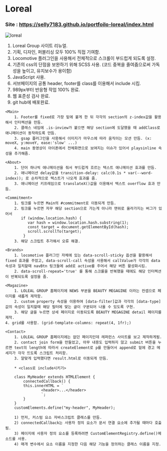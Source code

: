 # Loreal
### Site : https://selly7183.github.io/portfoilo-loreal/index.html
![loreal](https://user-images.githubusercontent.com/88068412/210552343-d059c391-55a4-4033-9258-1c5c715e0519.png)

1. Loreal Group 사이트 리뉴얼.
2. 기획, 디자인, 퍼블리싱 모두 100% 직접 기여함.
3. Locomotive 플러그인을 사용해서 전체적으로 스크롤이 부드럽게 되도록 설정.
4. 기존의 css의 단점을 보완하기 위해 SCSS 사용. (코드 중복을 줄여줌으로써 가독성을 높이고, 유지보수가 용이함)
5. JavaScript 사용.
6. 서브페이지의 공통 header, footer를 class를 이용해서 include 시킴.
7. 989px부터 반응형 작업 100% 완료.
8. 웹 표준성 검사 완료.
9. git hub에 배포완료.
>
    <Main>
        1. Footer를 fixed로 가장 밑에 붙게 한 뒤 각각의 section의 z-index값을 활용해서 인터렉션을 만듬.
        2. 클래스 네임에 .is-inview가 붙으면 해당 section에 도달했을 때 addClass로 애니메이션이 동작하도록 만듬.
        3. gsap 플러그인을 사용해서 이미지가 마우스에 따라 움직이는 모션 만듬. (x: moveX, y:moveY, ease:'slow' ...)
        4. main 동영상이 아이폰에서 전체화면으로 보여지는 이슈가 있어서 playsinline 속성을 추가해줌.
> 
    <About>
        1. 단어 하나씩 애니메이션을 줘서 부드럽게 흐르는 텍스트 애니메이션 효과를 만듬.
        2. 애니메이션 delay값을 transition-delay: calc(0.1s * var(--word-index)); 로 순차적으로 텍스트가 나오게 효과를 줌.
        3. 애니메이션 키프레임으로 translateX()값을 이용해서 텍스트 overflow 효과 만듬.
>   
    <Commitment>
        1. 링크를 누르면 Main의 #commitment로 이동되게 만듬.
        2. 링크를 누르면 자꾸 해당 section으로 가는게 아니라 맨위로 올라가지는 버그가 있어서
           if (window.location.hash) {
              var hash = window.location.hash.substring(1);
              const target = document.getElementById(hash);
              scroll.scrollTo(target);
            }
        3. 해당 스크립트 추가해서 오류 해결.
>   
    <Brands>
        1. locomotive 플러그인 자체에 있는 data-scroll-sticky 옵션을 활용해서 fixed 효과를 주었고, data-scroll-call 속성을 사용해서 callValue가 각각의 data 속성과 일치할때 navBtn 링크들에 add로 active를 주어서 해당 버튼 활성화시킴.
        2. data-scroll-repeat='true' 를 통해 스크롤을 반복했을 때에도 해당 인터렉션이 반복되도록 설정을 줌.
 >
    <Magazine>
        1. LOLEAL GROUP 홈페이지에 NEWS 부분을 BEAUTY MEGAGINE 이라는 컨셉으로 페이지를 새롭게 제작함.
        2. custom property 속성을 이용하여 [data-filter]값과 각각의 [data-type] 값의 속성이 일치할때 해당 필터에 맞는 글이 구분되어 나올 수 있도록 구현.
        3. 해당 글을 누르면 상세 페이지로 이동되도록 BEAUTY MEGAGINE detail 페이지를 제작.
	4. grid를 사용함. (grid-template-columns: repeat(4, 1fr);)
>  
    <Contact>
        1. LOLEAL GROUP 홈페이지에는 없던 페이지인데 레퍼런스 사이트를 보고 제작하게됨.
        2. contact join form을 만들었고, 아무 내용도 입력하지 않고 submit 버튼을 누르면 text의 length에 따라서 createElement로 p를 만들어서 append로 밑에 경고 메세지가 각각 뜨도록 스크립트 처리함.
        3. 알맞게 입력했다면 result.html로 이동되게 만듬.
>
        * <class로 include시키기>
	    
        class MyHeader extends HTMLElement {
	        connectedCallback() {
		    this.innerHTML = `
                	<header>...</header>  
                    `;
	        }
        }
        customElements.define("my-header", MyHeader);   
        
        1) 먼저, 커스텀 요소 자바스크립트 클래스를 만듬.
        2) connectedCallback는 사용자 정의 요소가 문서 연결 요소에 추가될 때마다 호출됨.
        3) 페이지에 사용자 정의 요소를 등록하려면 CustomElementRegistry.define()메소드를 사용. 
        4) 매개 변수에서 요소 이름을 지정한 다음 해당 기능을 정의하는 클래스 이름을 지정.

